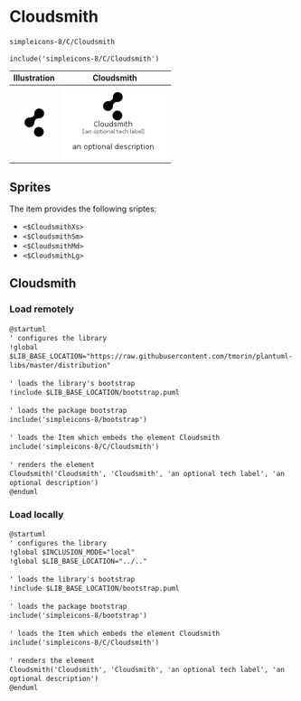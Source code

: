 # Cloudsmith


```text
simpleicons-8/C/Cloudsmith
```

```text
include('simpleicons-8/C/Cloudsmith')
```



| Illustration | Cloudsmith |
| :---: | :---: |
| ![illustration for Illustration](../../simpleicons-8/C/Cloudsmith.png) | ![illustration for Cloudsmith](../../simpleicons-8/C/Cloudsmith.Local.png) |



## Sprites
The item provides the following sriptes:

- `<$CloudsmithXs>`
- `<$CloudsmithSm>`
- `<$CloudsmithMd>`
- `<$CloudsmithLg>`





## Cloudsmith

### Load remotely
```plantuml
@startuml
' configures the library
!global $LIB_BASE_LOCATION="https://raw.githubusercontent.com/tmorin/plantuml-libs/master/distribution"

' loads the library's bootstrap
!include $LIB_BASE_LOCATION/bootstrap.puml

' loads the package bootstrap
include('simpleicons-8/bootstrap')

' loads the Item which embeds the element Cloudsmith
include('simpleicons-8/C/Cloudsmith')

' renders the element
Cloudsmith('Cloudsmith', 'Cloudsmith', 'an optional tech label', 'an optional description')
@enduml
```

### Load locally
```plantuml
@startuml
' configures the library
!global $INCLUSION_MODE="local"
!global $LIB_BASE_LOCATION="../.."

' loads the library's bootstrap
!include $LIB_BASE_LOCATION/bootstrap.puml

' loads the package bootstrap
include('simpleicons-8/bootstrap')

' loads the Item which embeds the element Cloudsmith
include('simpleicons-8/C/Cloudsmith')

' renders the element
Cloudsmith('Cloudsmith', 'Cloudsmith', 'an optional tech label', 'an optional description')
@enduml
```

